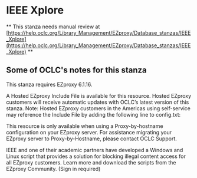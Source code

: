 # IEEE Xplore
** This stanza needs manual review at [https://help.oclc.org/Library_Management/EZproxy/Database_stanzas/IEEE_Xplore](https://help.oclc.org/Library_Management/EZproxy/Database_stanzas/IEEE_Xplore) **

## Some of OCLC's notes for this stanza

This stanza requires EZproxy 6.1.16.

A Hosted EZproxy Include File is available for this resource. Hosted EZproxy customers will receive automatic updates with OCLC&rsquo;s latest version of this stanza. Note: Hosted EZproxy customers in the Americas using self-service may reference the Include File by adding the following line to config.txt:

This resource is only available when using a Proxy-by-hostname configuration on your EZproxy server. For assistance migrating your EZproxy server to Proxy-by-Hostname, please contact OCLC Support.

IEEE and one of their academic partners have developed a Windows and Linux script that provides a solution for blocking illegal content access for all EZproxy customers. Learn more and download the scripts from the EZproxy Community. (Sign in required)

&nbsp;
